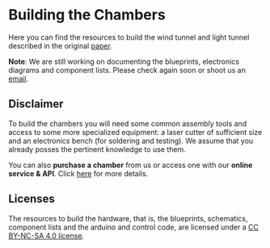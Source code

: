 # Building the Chambers

Here you can find the resources to build the wind tunnel and light tunnel described in the original [paper](https://arxiv.org/pdf/2404.11341.pdf).

**Note**: We are still working on documenting the blueprints, electronics diagrams and component lists. Please check again soon or shoot us an [email](mailto:juangamella@gmail.com).

## Disclaimer

To build the chambers you will need some common assembly tools and access to some more specialized equipment: a laser cutter of sufficient size and an electronics bench (for soldering and testing). We assume that you already posses the pertinent knowledge to use them.

You can also **purchase a chamber** from us or access one with our **online service & API**. Click [here](https://tally.so/r/wbNe0e) for more details.

## Licenses

The resources to build the hardware, that is, the blueprints, schematics, component lists and the arduino and control code, are licensed under a [CC BY-NC-SA 4.0 license](https://creativecommons.org/licenses/by-nc-sa/4.0/).

